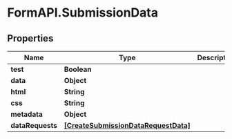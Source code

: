 # FormAPI.SubmissionData

## Properties
Name | Type | Description | Notes
------------ | ------------- | ------------- | -------------
**test** | **Boolean** |  | [optional] 
**data** | **Object** |  | 
**html** | **String** |  | [optional] 
**css** | **String** |  | [optional] 
**metadata** | **Object** |  | [optional] 
**dataRequests** | [**[CreateSubmissionDataRequestData]**](CreateSubmissionDataRequestData.md) |  | [optional] 


